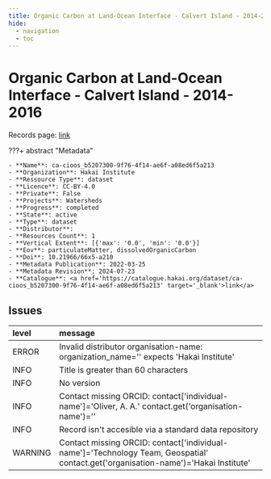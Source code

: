 ```yaml
---
title: Organic Carbon at Land-Ocean Interface - Calvert Island - 2014-2016
hide:
  - navigation
  - toc
---
```


# Organic Carbon at Land-Ocean Interface - Calvert Island - 2014-2016

Records page: <a href='https://catalogue.hakai.org/dataset/ca-cioos_b5207300-9f76-4f14-ae6f-a08ed6f5a213' target='_blank'>link</a>

???+ abstract "Metadata"

    - **Name**: ca-cioos_b5207300-9f76-4f14-ae6f-a08ed6f5a213 
    - **Organization**: Hakai Institute 
    - **Ressource Type**: dataset 
    - **Licence**: CC-BY-4.0 
    - **Private**: False 
    - **Projects**: Watersheds 
    - **Progress**: completed 
    - **State**: active 
    - **Type**: dataset 
    - **Distributor**:  
    - **Resources Count**: 1 
    - **Vertical Extent**: [{'max': '0.0', 'min': '0.0'}] 
    - **Eov**: particulateMatter, dissolvedOrganicCarbon 
    - **Doi**: 10.21966/66x5-a210 
    - **Metadata Publication**: 2022-03-25 
    - **Metadata Revision**: 2024-07-23 
    - **Catalogue**: <a href='https://catalogue.hakai.org/dataset/ca-cioos_b5207300-9f76-4f14-ae6f-a08ed6f5a213' target='_blank'>link</a> 

<div id='map'></div>




## Issues
| level   | message                                                                                                                            |
|:--------|:-----------------------------------------------------------------------------------------------------------------------------------|
| ERROR   | Invalid distributor organisation-name: organization_name='' expects 'Hakai Institute'                                              |
| INFO    | Title is greater than 60 characters                                                                                                |
| INFO    | No version                                                                                                                         |
| INFO    | Contact missing ORCID: contact['individual-name']='Oliver, A. A.' contact.get('organisation-name')=''                              |
| INFO    | Record isn't accesible via a standard data repository                                                                              |
| WARNING | Contact missing ORCID: contact['individual-name']='Technology Team, Geospatial' contact.get('organisation-name')='Hakai Institute' |


<script>
   document.addEventListener("DOMContentLoaded", function() {
    var map = L.map('map').setView([51.505, -125.09], 5);
    L.tileLayer('https://tile.openstreetmap.org/{z}/{x}/{y}.png', {
        maxZoom: 19,
        attribution: '&copy; <a href="http://www.openstreetmap.org/copyright">OpenStreetMap</a>'
    }).addTo(map);
    var geojsonFeature = {
        "type": "Feature",
        "properties": {
            "name" : "Organic Carbon at Land-Ocean Interface - Calvert Island - 2014-2016"
        },
        "geometry": {'type': 'Polygon', 'coordinates': [[[-127.9, 51.6], [-128.2, 51.6], [-128.2, 51.73], [-127.9, 51.74], [-127.9, 51.6]]]}
    }
    L.geoJSON(geojsonFeature).addTo(map);
   })
</script>